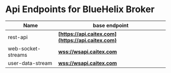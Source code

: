 # Api Endpoints for BlueHelix Broker

Name | base endpoint
------------ | ------------
rest-api | **[https://api.caitex.com](https://api.caitex.com)**
web-socket-streams | **[wss://wsapi.caitex.com](wss://wsapi.caitex.com)**
user-data-stream | **[wss://wsapi.caitex.com](wss://wsapi.caitex.com)**
